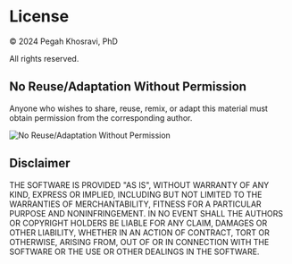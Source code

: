 
# License

© 2024 Pegah Khosravi, PhD

All rights reserved.

## No Reuse/Adaptation Without Permission

Anyone who wishes to share, reuse, remix, or adapt this material must obtain permission from the corresponding author.

![No Reuse/Adaptation Without Permission]([https://upload.wikimedia.org/wikipedia/commons/thumb/d/d6/Cc-by-nd_icon.svg/120px-Cc-by-nd_icon.svg.png](https://en.m.wikipedia.org/wiki/File:Cc_by-nd_icon.svg))


## Disclaimer

THE SOFTWARE IS PROVIDED "AS IS", WITHOUT WARRANTY OF ANY KIND, EXPRESS OR IMPLIED, INCLUDING BUT NOT LIMITED TO THE WARRANTIES OF MERCHANTABILITY, FITNESS FOR A PARTICULAR PURPOSE AND NONINFRINGEMENT. IN NO EVENT SHALL THE AUTHORS OR COPYRIGHT HOLDERS BE LIABLE FOR ANY CLAIM, DAMAGES OR OTHER LIABILITY, WHETHER IN AN ACTION OF CONTRACT, TORT OR OTHERWISE, ARISING FROM, OUT OF OR IN CONNECTION WITH THE SOFTWARE OR THE USE OR OTHER DEALINGS IN THE SOFTWARE.

